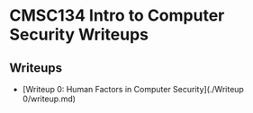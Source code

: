 # CMSC134 Intro to Computer Security Writeups

## Writeups

- [Writeup 0: Human Factors in Computer Security](./Writeup 0/writeup.md)
